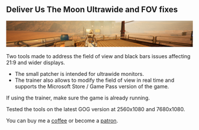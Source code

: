 ## Deliver Us The Moon Ultrawide and FOV fixes
![](preview.jpg)

Two tools made to address the field of view and black bars issues affecting 21:9 and wider displays.
* The small patcher is intended for ultrawide monitors.
* The trainer also allows to modify the field of view in real time and supports the Microsoft Store / Game Pass version of the game.

If using the trainer, make sure the game is already running.

Tested the tools on the latest GOG version at 2560x1080 and 7680x1080.

You can buy me a [coffee](https://ko-fi.com/rozziroxx) or become a [patron](https://www.patreon.com/rozzi).
